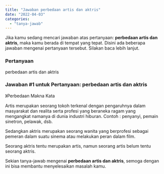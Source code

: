 ```yaml
---
title: "Jawaban perbedaan artis dan aktris"
date: "2022-04-03"
categories: 
  - "tanya-jawab"
---
```


Jika kamu sedang mencari jawaban atas pertanyaan: **perbedaan artis dan aktris**, maka kamu berada di tempat yang tepat. Disini ada beberapa jawaban mengenai pertanyaan tersebut. Silakan baca lebih lanjut.

### Pertanyaan

perbedaan artis dan aktris

### Jawaban #1 untuk Pertanyaan: perbedaan artis dan aktris

》Perbedaan Makna Kata  
  
Artis merupakan seorang tokoh terkenal dengan pengaruhnya dalam masyarakat dan realita serta profesi yang beraneka ragam yang mengangkat namanya di dunia industri hiburan. Contoh : penyanyi, pemain sinetron, pelawak, dsb.  
  
  
Sedangkan aktris merupakan seorang wanita yang berprofesi sebagai pemeran dalam suatu sinema atau melakukan peran dalam film.  
  
Seorang aktris tentu merupakan artis, namun seorang artis belum tentu seorang aktris.

Sekian tanya-jawab mengenai **perbedaan artis dan aktris**, semoga dengan ini bisa membantu menyelesaikan masalah kamu.
